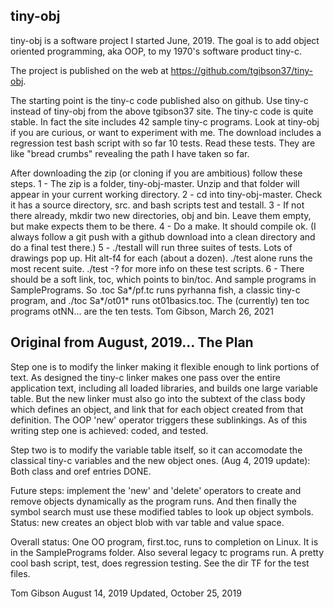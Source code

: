 tiny-obj
--------
tiny-obj is a software project I started June, 2019. The goal is to add object oriented programming, aka OOP, to my 1970's software product tiny-c.

The project is published on the web at 
	https://github.com/tgibson37/tiny-obj. 

The starting point is the tiny-c code published also on github. Use tiny-c instead of tiny-obj from the above tgibson37 site. The tiny-c code is quite stable. In fact the site includes 42 sample tiny-c programs. Look at tiny-obj if you are curious, or want to experiment with me. The download includes a regression test bash script with so far 10 tests. Read these tests. They are like "bread crumbs" revealing the path I have taken so far.

After downloading the zip (or cloning if you are ambitious) follow these steps.
	1 - The zip is a folder, tiny-obj-master. Unzip and that folder will appear in your current working directory. 
	2 - cd into tiny-obj-master. Check it has a source directory, src. and bash scripts test and testall. 
	3 - If not there already, mkdir two new directories, obj and bin. Leave them empty, but make expects them to be there.
	4 - Do a make. It should compile ok. (I always follow a git push with a github download into a clean directory and do a final test there.)
	5 - ./testall will run three suites of tests. Lots of drawings pop up. Hit alt-f4 for each (about a dozen). ./test alone runs the most recent suite.    ./test -? for more info on these test scripts.
	6 - There should be a soft link, toc, which points to bin/toc. And sample programs in SamplePrograms. So .toc Sa*/pf.tc runs pyrhanna fish, a classic
	tiny-c program, and ./toc Sa*/ot01* runs ot01basics.toc. The (currently) ten toc programs otNN... are the ten tests.
Tom Gibson, March 26, 2021

Original from August, 2019...
The Plan
--------
Step one is to modify the linker making it flexible enough to link portions of text. As designed the tiny-c linker makes one pass over the entire application text, including all loaded libraries, and builds one large variable table. But the new linker must also go into the subtext of the class body which defines an object, and link that for each object created from that definition. The OOP 'new' operator triggers these sublinkings. As of this writing step one is achieved: coded, and tested. 

Step two is to modify the variable table itself, so it can accomodate the classical tiny-c variables and the new object ones. (Aug 4, 2019 update): Both class and oref entries DONE.

Future steps: implement the 'new' and 'delete' operators to create and remove objects dynamically as the program runs. And then finally the symbol search must use these modified tables to look up object symbols. Status: new creates an object blob with var table and value space. 

Overall status: One OO program, first.toc, runs to completion on Linux. It is in the SamplePrograms folder. Also several legacy tc programs run. A pretty cool bash script, test, does regression testing. See the dir TF for the test files.

Tom Gibson
August 14, 2019
Updated, October 25, 2019


